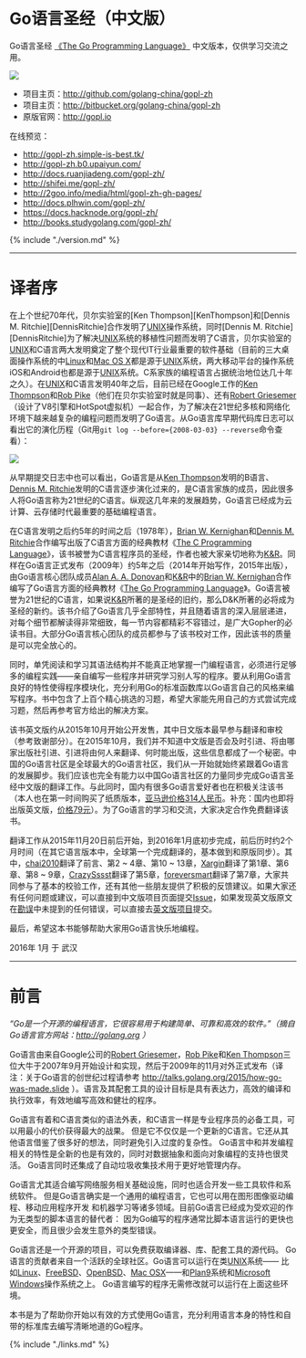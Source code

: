 # Go语言圣经（中文版）

Go语言圣经 [《The Go Programming Language》](http://gopl.io) 中文版本，仅供学习交流之用。

[![](cover_middle.jpg)](https://github.com/golang-china/gopl-zh)

- 项目主页：http://github.com/golang-china/gopl-zh
- 项目主页：http://bitbucket.org/golang-china/gopl-zh
- 原版官网：http://gopl.io


在线预览：

- http://gopl-zh.simple-is-best.tk/
- http://gopl-zh.b0.upaiyun.com/
- http://docs.ruanjiadeng.com/gopl-zh/
- http://shifei.me/gopl-zh/
- http://2goo.info/media/html/gopl-zh-gh-pages/
- http://docs.plhwin.com/gopl-zh/
- https://docs.hacknode.org/gopl-zh/
- http://books.studygolang.com/gopl-zh/

{% include "./version.md" %}

-------

# 译者序

在上个世纪70年代，贝尔实验室的[Ken Thompson][KenThompson]和[Dennis M. Ritchie][DennisRitchie]合作发明了[UNIX](http://doc.cat-v.org/unix/)操作系统，同时[Dennis M. Ritchie][DennisRitchie]为了解决[UNIX](http://doc.cat-v.org/unix/)系统的移植性问题而发明了C语言，贝尔实验室的[UNIX](http://doc.cat-v.org/unix/)和C语言两大发明奠定了整个现代IT行业最重要的软件基础（目前的三大桌面操作系统的中[Linux](http://www.linux.org/)和[Mac OS X](http://www.apple.com/cn/osx/)都是源于[UNIX]()系统，两大移动平台的操作系统iOS和Android也都是源于[UNIX](http://doc.cat-v.org/unix/)系统。C系家族的编程语言占据统治地位达几十年之久）。在[UNIX]()和C语言发明40年之后，目前已经在Google工作的[Ken Thompson](http://genius.cat-v.org/ken-thompson/)和[Rob Pike](http://genius.cat-v.org/rob-pike/)（他们在贝尔实验室时就是同事）、还有[Robert Griesemer](http://research.google.com/pubs/author96.html)（设计了V8引擎和HotSpot虚拟机）一起合作，为了解决在21世纪多核和网络化环境下越来越复杂的编程问题而发明了Go语言。从Go语言库早期代码库日志可以看出它的演化历程（Git用`git log --before={2008-03-03} --reverse`命令查看）：

![](./images/go-log04.png)

从早期提交日志中也可以看出，Go语言是从[Ken Thompson](http://genius.cat-v.org/ken-thompson/)发明的B语言、[Dennis M. Ritchie](http://genius.cat-v.org/dennis-ritchie/)发明的C语言逐步演化过来的，是C语言家族的成员，因此很多人将Go语言称为21世纪的C语言。纵观这几年来的发展趋势，Go语言已经成为云计算、云存储时代最重要的基础编程语言。

在C语言发明之后约5年的时间之后（1978年），[Brian W. Kernighan](http://www.cs.princeton.edu/~bwk/)和[Dennis M. Ritchie](http://genius.cat-v.org/dennis-ritchie/)合作编写出版了C语言方面的经典教材《[The C Programming Language](http://s3-us-west-2.amazonaws.com/belllabs-microsite-dritchie/cbook/index.html)》，该书被誉为C语言程序员的圣经，作者也被大家亲切地称为[K&R](https://en.wikipedia.org/wiki/K%26R)。同样在Go语言正式发布（2009年）约5年之后（2014年开始写作，2015年出版），由Go语言核心团队成员[Alan A. A. Donovan](https://github.com/adonovan)和[K&R](https://en.wikipedia.org/wiki/K%26R)中的[Brian W. Kernighan](http://www.cs.princeton.edu/~bwk/)合作编写了Go语言方面的经典教材《[The Go Programming Language](http://gopl.io)》。Go语言被誉为21世纪的C语言，如果说[K&R](https://en.wikipedia.org/wiki/K%26R)所著的是圣经的旧约，那么D&K所著的必将成为圣经的新约。该书介绍了Go语言几乎全部特性，并且随着语言的深入层层递进，对每个细节都解读得非常细致，每一节内容都精彩不容错过，是广大Gopher的必读书目。大部分Go语言核心团队的成员都参与了该书校对工作，因此该书的质量是可以完全放心的。

同时，单凭阅读和学习其语法结构并不能真正地掌握一门编程语言，必须进行足够多的编程实践——亲自编写一些程序并研究学习别人写的程序。要从利用Go语言良好的特性使得程序模块化，充分利用Go的标准函数库以Go语言自己的风格来编写程序。书中包含了上百个精心挑选的习题，希望大家能先用自己的方式尝试完成习题，然后再参考官方给出的解决方案。

该书英文版约从2015年10月开始公开发售，其中日文版本最早参与翻译和审校（参考致谢部分）。在2015年10月，我们并不知道中文版是否会及时引进、将由哪家出版社引进、引进将由何人来翻译、何时能出版，这些信息都成了一个秘密。中国的Go语言社区是全球最大的Go语言社区，我们从一开始就始终紧跟着Go语言的发展脚步。我们应该也完全有能力以中国Go语言社区的力量同步完成Go语言圣经中文版的翻译工作。与此同时，国内有很多Go语言爱好者也在积极关注该书（本人也在第一时间购买了纸质版本，[亚马逊价格314人民币](http://www.amazon.cn/The-Go-Programming-Language-Donovan-Alan-A-A/dp/0134190440/)。补充：国内也即将出版英文版，[价格79元](http://product.china-pub.com/4912464)）。为了Go语言的学习和交流，大家决定合作免费翻译该书。

翻译工作从2015年11月20日前后开始，到2016年1月底初步完成，前后历时约2个月时间（在其它语言版本中，全球第一个完成翻译的，基本做到和原版同步）。其中，[chai2010](https://github.com/chai2010)翻译了前言、第2 ~ 4章、第10 ~ 13章，[Xargin](https://github.com/cch123)翻译了第1章、第6章、第8 ~ 9章，[CrazySssst](https://github.com/CrazySssst)翻译了第5章，[foreversmart](https://github.com/foreversmart)翻译了第7章，大家共同参与了基本的校验工作，还有其他一些朋友提供了积极的反馈建议。如果大家还有任何问题或建议，可以直接到中文版项目页面提交[Issue](https://github.com/golang-china/gopl-zh/issues)，如果发现英文版原文在[勘误](http://www.gopl.io/errata.html)中未提到的任何错误，可以直接去[英文版项目](https://github.com/adonovan/gopl.io/)提交。

最后，希望这本书能够帮助大家用Go语言快乐地编程。

2016年 1月 于 武汉

-------

# 前言

*“Go是一个开源的编程语言，它很容易用于构建简单、可靠和高效的软件。”（摘自Go语言官方网站：http://golang.org ）*

Go语言由来自Google公司的[Robert Griesemer](http://research.google.com/pubs/author96.html)，[Rob Pike](http://genius.cat-v.org/rob-pike/)和[Ken Thompson](http://genius.cat-v.org/ken-thompson/)三位大牛于2007年9月开始设计和实现，然后于2009年的11月对外正式发布（译注：关于Go语言的创世纪过程请参考 http://talks.golang.org/2015/how-go-was-made.slide ）。语言及其配套工具的设计目标是具有表达力，高效的编译和执行效率，有效地编写高效和健壮的程序。

Go语言有着和C语言类似的语法外表，和C语言一样是专业程序员的必备工具，可以用最小的代价获得最大的战果。
但是它不仅仅是一个更新的C语言。它还从其他语言借鉴了很多好的想法，同时避免引入过度的复杂性。
Go语言中和并发编程相关的特性是全新的也是有效的，同时对数据抽象和面向对象编程的支持也很灵活。
Go语言同时还集成了自动垃圾收集技术用于更好地管理内存。

Go语言尤其适合编写网络服务相关基础设施，同时也适合开发一些工具软件和系统软件。
但是Go语言确实是一个通用的编程语言，它也可以用在图形图像驱动编程、移动应用程序开发
和机器学习等诸多领域。目前Go语言已经成为受欢迎的作为无类型的脚本语言的替代者：
因为Go编写的程序通常比脚本语言运行的更快也更安全，而且很少会发生意外的类型错误。

Go语言还是一个开源的项目，可以免费获取编译器、库、配套工具的源代码。
Go语言的贡献者来自一个活跃的全球社区。Go语言可以运行在类[UNIX](http://doc.cat-v.org/unix/)系统——
比如[Linux](http://www.linux.org/)、[FreeBSD](https://www.freebsd.org/)、[OpenBSD](http://www.openbsd.org/)、[Mac OSX](http://www.apple.com/cn/osx/)——和[Plan9](http://plan9.bell-labs.com/plan9/)系统和[Microsoft Windows](https://www.microsoft.com/zh-cn/windows/)操作系统之上。
Go语言编写的程序无需修改就可以运行在上面这些环境。

本书是为了帮助你开始以有效的方式使用Go语言，充分利用语言本身的特性和自带的标准库去编写清晰地道的Go程序。

{% include "./links.md" %}
